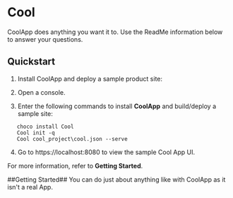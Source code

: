 # Cool #

CoolApp does anything you want it to. Use the ReadMe information below to answer your questions.

## Quickstart ##
1. Install CoolApp and deploy a sample product site:

1. Open a console.

1. Enter the following commands to install **CoolApp** and build/deploy a sample site:
~~~
   choco install Cool
   Cool init -q
   Cool cool_project\cool.json --serve
~~~   
   
4.   Go to https://localhost:8080 to view the sample Cool App UI.

For more information, refer to **Getting Started**.

##Getting Started##
You can do just about anything like with CoolApp as it isn't a real App.


